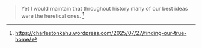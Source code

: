 > Yet I would maintain that throughout history many of our best ideas were the heretical ones. [^1]

[^1]: https://charlestonkahu.wordpress.com/2025/07/27/finding-our-true-home/
